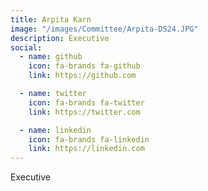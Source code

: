 ```yaml
---
title: Arpita Karn
image: "/images/Committee/Arpita-DS24.JPG"
description: Executive
social:
  - name: github
    icon: fa-brands fa-github
    link: https://github.com

  - name: twitter
    icon: fa-brands fa-twitter
    link: https://twitter.com

  - name: linkedin
    icon: fa-brands fa-linkedin
    link: https://linkedin.com
---
```

Executive
